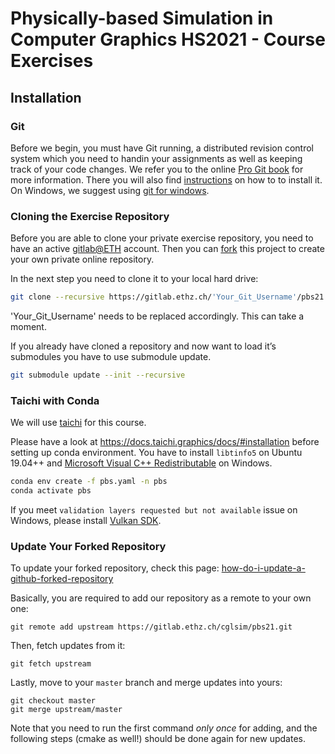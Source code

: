 # Physically-based Simulation in Computer Graphics HS2021 - Course Exercises

## Installation

### Git
Before we begin, you must have Git running, a distributed revision control system which you need to handin your assignments as well as keeping track of your code changes. We refer you to the online [Pro Git book](https://git-scm.com/book/en/v2) for more information. There you will also find [instructions](https://git-scm.com/book/en/v2/Getting-Started-Installing-Git]) on how to to install it. On Windows, we suggest using [git for windows](https://git-for-windows.github.io/).



### Cloning the Exercise Repository
Before you are able to clone your private exercise repository, you need to have an active [gitlab@ETH](https://gitlab.ethz.ch/) account. Then you can [fork](https://docs.gitlab.com/ee/gitlab-basics/fork-project.html) this project to create your own private online repository.

In the next step you need to clone it to your local hard drive:
```bash
git clone --recursive https://gitlab.ethz.ch/'Your_Git_Username'/pbs21.git
```
'Your_Git_Username' needs to be replaced accordingly. This can take a moment.

If you already have cloned a repository and now want to load it’s submodules you have to use submodule update.
```bash
git submodule update --init --recursive
```

### Taichi with Conda

We will use [taichi](https://github.com/taichi-dev/taichi) for this course.

Please have a look at https://docs.taichi.graphics/docs/#installation before setting up conda environment. You have to install `libtinfo5` on Ubuntu 19.04++ and [Microsoft Visual C++ Redistributable](https://aka.ms/vs/16/release/vc_redist.x64.exe) on Windows.

```bash
conda env create -f pbs.yaml -n pbs
conda activate pbs
```

If you meet `validation layers requested but not available` issue on Windows, please install [Vulkan SDK](https://vulkan.lunarg.com/sdk/home).


### Update Your Forked Repository

To update your forked repository, check this page: [how-do-i-update-a-github-forked-repository](https://stackoverflow.com/questions/7244321/how-do-i-update-a-github-forked-repository)

Basically, you are required to add our repository as a remote to your own one:
```
git remote add upstream https://gitlab.ethz.ch/cglsim/pbs21.git
```
Then, fetch updates from it:
```
git fetch upstream
```
Lastly, move to your `master` branch and merge updates into yours:
```
git checkout master
git merge upstream/master
```
Note that you need to run the first command *only once* for adding, and the following steps (cmake as well!) should be done again for new updates.

